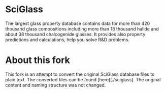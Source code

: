 # SciGlass

The largest glass property database contains data for more than 420 thousand glass compositions including more than 18 thousand halide and about 38 thousand chalcogenide glasses. It provides also property predictions and calculations, help you solve R&D problems.

# About this fork

This fork is an attempt to convert the original SciGlass database files to plain text. The converted files can be found [here][./sciglass]. The original content and naming structure was not changed.
